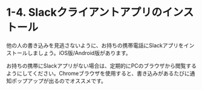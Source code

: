 # 1-4. Slackクライアントアプリのインストール
他の人の書き込みを見逃さないように、お持ちの携帯電話にSlackアプリをインストールしましょう。iOS版/Android版があります。

お持ちの携帯にSlackアプリがない場合は、定期的にPCのブラウザから閲覧するようにしてください。Chromeブラウザを使用すると、書き込みがあるたびに通知ポップアップが出るのでオススメです。

